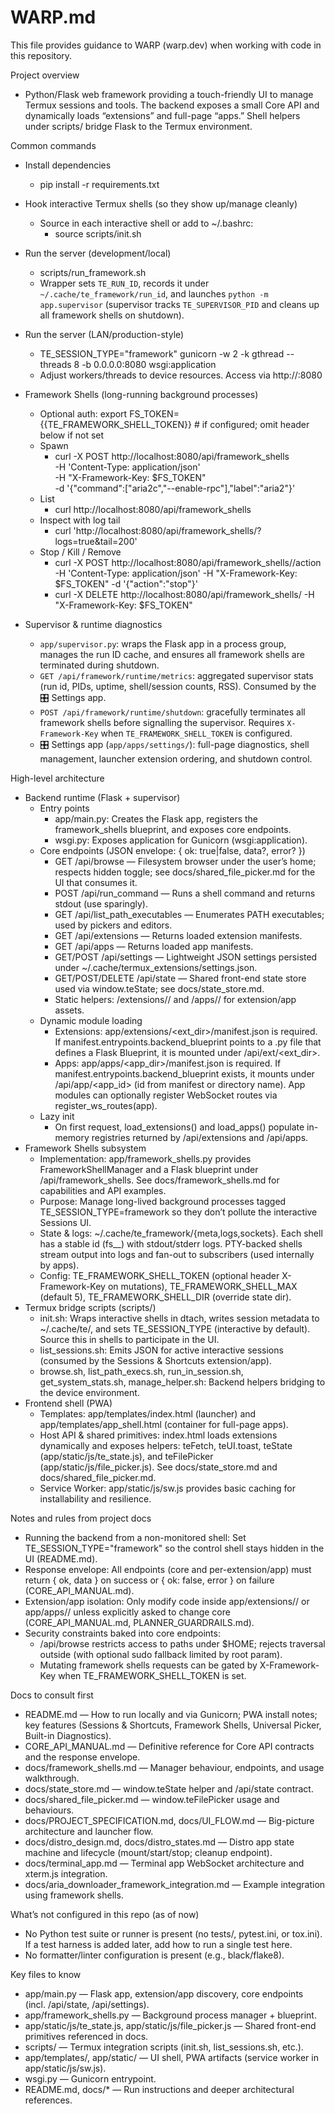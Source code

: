 # WARP.md

This file provides guidance to WARP (warp.dev) when working with code in this repository.

Project overview
- Python/Flask web framework providing a touch-friendly UI to manage Termux sessions and tools. The backend exposes a small Core API and dynamically loads “extensions” and full-page “apps.” Shell helpers under scripts/ bridge Flask to the Termux environment.

Common commands
- Install dependencies
  - pip install -r requirements.txt
- Hook interactive Termux shells (so they show up/manage cleanly)
  - Source in each interactive shell or add to ~/.bashrc:
    - source scripts/init.sh
- Run the server (development/local)
  - scripts/run_framework.sh
  - Wrapper sets `TE_RUN_ID`, records it under `~/.cache/te_framework/run_id`, and launches `python -m app.supervisor` (supervisor tracks `TE_SUPERVISOR_PID` and cleans up all framework shells on shutdown).
- Run the server (LAN/production-style)
  - TE_SESSION_TYPE="framework" gunicorn -w 2 -k gthread --threads 8 -b 0.0.0.0:8080 wsgi:application
  - Adjust workers/threads to device resources. Access via http://<device-ip>:8080
- Framework Shells (long-running background processes)
  - Optional auth: export FS_TOKEN={{TE_FRAMEWORK_SHELL_TOKEN}}  # if configured; omit header below if not set
  - Spawn
    - curl -X POST http://localhost:8080/api/framework_shells \
      -H 'Content-Type: application/json' \
      -H "X-Framework-Key: $FS_TOKEN" \
      -d '{"command":["aria2c","--enable-rpc"],"label":"aria2"}'
  - List
    - curl http://localhost:8080/api/framework_shells
  - Inspect with log tail
    - curl 'http://localhost:8080/api/framework_shells/<id>?logs=true&tail=200'
  - Stop / Kill / Remove
    - curl -X POST http://localhost:8080/api/framework_shells/<id>/action -H 'Content-Type: application/json' -H "X-Framework-Key: $FS_TOKEN" -d '{"action":"stop"}'
    - curl -X DELETE http://localhost:8080/api/framework_shells/<id> -H "X-Framework-Key: $FS_TOKEN"

- Supervisor & runtime diagnostics
  - `app/supervisor.py`: wraps the Flask app in a process group, manages the run ID cache, and ensures all framework shells are terminated during shutdown.
  - `GET /api/framework/runtime/metrics`: aggregated supervisor stats (run id, PIDs, uptime, shell/session counts, RSS). Consumed by the 🎛️ Settings app.
  - `POST /api/framework/runtime/shutdown`: gracefully terminates all framework shells before signalling the supervisor. Requires `X-Framework-Key` when `TE_FRAMEWORK_SHELL_TOKEN` is configured.
  - 🎛️ Settings app (`app/apps/settings/`): full-page diagnostics, shell management, launcher extension ordering, and shutdown control.

High-level architecture
- Backend runtime (Flask + supervisor)
  - Entry points
    - app/main.py: Creates the Flask app, registers the framework_shells blueprint, and exposes core endpoints.
    - wsgi.py: Exposes application for Gunicorn (wsgi:application).
  - Core endpoints (JSON envelope: { ok: true|false, data?, error? })
    - GET /api/browse — Filesystem browser under the user’s home; respects hidden toggle; see docs/shared_file_picker.md for the UI that consumes it.
    - POST /api/run_command — Runs a shell command and returns stdout (use sparingly).
    - GET /api/list_path_executables — Enumerates PATH executables; used by pickers and editors.
    - GET /api/extensions — Returns loaded extension manifests.
    - GET /api/apps — Returns loaded app manifests.
    - GET/POST /api/settings — Lightweight JSON settings persisted under ~/.cache/termux_extensions/settings.json.
    - GET/POST/DELETE /api/state — Shared front-end state store used via window.teState; see docs/state_store.md.
    - Static helpers: /extensions/<ext>/<file> and /apps/<app>/<file> for extension/app assets.
  - Dynamic module loading
    - Extensions: app/extensions/<ext_dir>/manifest.json is required. If manifest.entrypoints.backend_blueprint points to a .py file that defines a Flask Blueprint, it is mounted under /api/ext/<ext_dir>.
    - Apps: app/apps/<app_dir>/manifest.json is required. If manifest.entrypoints.backend_blueprint exists, it mounts under /api/app/<app_id> (id from manifest or directory name). App modules can optionally register WebSocket routes via register_ws_routes(app).
  - Lazy init
    - On first request, load_extensions() and load_apps() populate in-memory registries returned by /api/extensions and /api/apps.
- Framework Shells subsystem
  - Implementation: app/framework_shells.py provides FrameworkShellManager and a Flask blueprint under /api/framework_shells. See docs/framework_shells.md for capabilities and API examples.
  - Purpose: Manage long-lived background processes tagged TE_SESSION_TYPE=framework so they don’t pollute the interactive Sessions UI.
  - State & logs: ~/.cache/te_framework/{meta,logs,sockets}. Each shell has a stable id (fs_<timestamp>_<uuid8>) with stdout/stderr logs. PTY-backed shells stream output into logs and fan-out to subscribers (used internally by apps).
  - Config: TE_FRAMEWORK_SHELL_TOKEN (optional header X-Framework-Key on mutations), TE_FRAMEWORK_SHELL_MAX (default 5), TE_FRAMEWORK_SHELL_DIR (override state dir).
- Termux bridge scripts (scripts/)
  - init.sh: Wraps interactive shells in dtach, writes session metadata to ~/.cache/te/<SID>, and sets TE_SESSION_TYPE (interactive by default). Source this in shells to participate in the UI.
  - list_sessions.sh: Emits JSON for active interactive sessions (consumed by the Sessions & Shortcuts extension/app).
  - browse.sh, list_path_execs.sh, run_in_session.sh, get_system_stats.sh, manage_helper.sh: Backend helpers bridging to the device environment.
- Frontend shell (PWA)
  - Templates: app/templates/index.html (launcher) and app/templates/app_shell.html (container for full-page apps).
  - Host API & shared primitives: index.html loads extensions dynamically and exposes helpers: teFetch, teUI.toast, teState (app/static/js/te_state.js), and teFilePicker (app/static/js/file_picker.js). See docs/state_store.md and docs/shared_file_picker.md.
  - Service Worker: app/static/js/sw.js provides basic caching for installability and resilience.

Notes and rules from project docs
- Running the backend from a non-monitored shell: Set TE_SESSION_TYPE="framework" so the control shell stays hidden in the UI (README.md).
- Response envelope: All endpoints (core and per-extension/app) must return { ok, data } on success or { ok: false, error } on failure (CORE_API_MANUAL.md).
- Extension/app isolation: Only modify code inside app/extensions/<name>/ or app/apps/<id>/ unless explicitly asked to change core (CORE_API_MANUAL.md, PLANNER_GUARDRAILS.md).
- Security constraints baked into core endpoints:
  - /api/browse restricts access to paths under $HOME; rejects traversal outside (with optional sudo fallback limited by root param).
  - Mutating framework shells requests can be gated by X-Framework-Key when TE_FRAMEWORK_SHELL_TOKEN is set.

Docs to consult first
- README.md — How to run locally and via Gunicorn; PWA install notes; key features (Sessions & Shortcuts, Framework Shells, Universal Picker, Built-in Diagnostics).
- CORE_API_MANUAL.md — Definitive reference for Core API contracts and the response envelope.
- docs/framework_shells.md — Manager behaviour, endpoints, and usage walkthrough.
- docs/state_store.md — window.teState helper and /api/state contract.
- docs/shared_file_picker.md — window.teFilePicker usage and behaviours.
- docs/PROJECT_SPECIFICATION.md, docs/UI_FLOW.md — Big-picture architecture and launcher flow.
- docs/distro_design.md, docs/distro_states.md — Distro app state machine and lifecycle (mount/start/stop; cleanup endpoint).
- docs/terminal_app.md — Terminal app WebSocket architecture and xterm.js integration.
- docs/aria_downloader_framework_integration.md — Example integration using framework shells.

What’s not configured in this repo (as of now)
- No Python test suite or runner is present (no tests/, pytest.ini, or tox.ini). If a test harness is added later, add how to run a single test here.
- No formatter/linter configuration is present (e.g., black/flake8).

Key files to know
- app/main.py — Flask app, extension/app discovery, core endpoints (incl. /api/state, /api/settings).
- app/framework_shells.py — Background process manager + blueprint.
- app/static/js/te_state.js, app/static/js/file_picker.js — Shared front-end primitives referenced in docs.
- scripts/ — Termux integration scripts (init.sh, list_sessions.sh, etc.).
- app/templates/, app/static/ — UI shell, PWA artifacts (service worker in app/static/js/sw.js).
- wsgi.py — Gunicorn entrypoint.
- README.md, docs/* — Run instructions and deeper architectural references.

